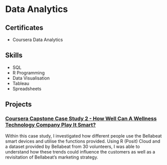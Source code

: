 # Data Analytics

## Certificates

* Coursera Data Analytics

## Skills

* SQL
* R Programming
* Data Visualisation
* Tableau
* Spreadsheets

## Projects

### [Coursera Capstone Case Study 2 - How Well Can A Wellness Technology Company Play It Smart?](https://docs.google.com/document/d/1FOvUsrNZPZ1q3WE77Lf2B5Gix7bMh7GcN5JaPFcPdXU/edit?usp=sharing)
Within this case study, I investigated how different people use the Bellabeat smart devices and utilise the functions provided. Using R (Posit) Cloud and a dataset provided by Bellabeat from 30 volunteers, I was able to understand how these trends could influence the customers as well as a revisitation of Bellabeat’s marketing strategy.
